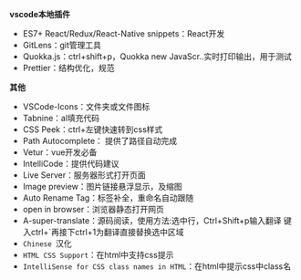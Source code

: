 **vscode本地插件** 

- ES7+ React/Redux/React-Native snippets：React开发
- GitLens：git管理工具
- Quokka.js：ctrl+shift+p，Quokka new JavaScr..实时打印输出，用于测试
- Prettier：结构优化，规范

**其他** 

- VSCode-Icons：文件夹或文件图标
- Tabnine：al填充代码
- CSS Peek：ctrl+左键快速转到css样式
- Path Autocomplete： 提供了路径自动完成
- Vetur：vue开发必备
- IntelliCode：提供代码建议
- Live Server：服务器形式打开页面
- Image preview：图片链接悬浮显示，及缩图
- Auto Rename Tag：标签补全，重命名自动跟随
- open in browser：浏览器静态打开网页
- A-super-translate：源码阅读，使用方法:选中行，Ctrl+Shift+p输入翻译
  键入ctrl+`再接下ctrl+1为翻译直接替换选中区域
- `Chinese `汉化
- `HTML CSS Support`：在html中支持css提示
- `IntelliSense for CSS class names in HTML`：在html中提示css中class名